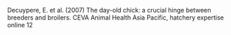 Decuypere, E. et al. (2007) The day-old chick: a crucial hinge between breeders and broilers. CEVA Animal Health Asia Pacific, hatchery expertise online 12